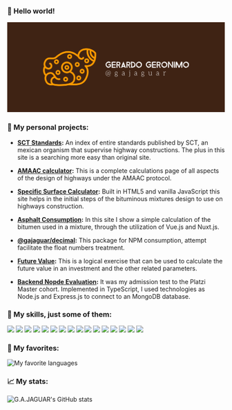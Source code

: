 ### 👋 Hello world!

![Banner for Gerardo Geronimo - Apprentice Software Developer](https://raw.githubusercontent.com/gajaguar/gajaguar/main/cover.png)

### 🚀 My personal projects:

- **[SCT Standards](https://gajaguar.github.io/sct-standards/ ):**
  An index of entire standards published by SCT, an mexican organism that supervise highway constructions. The plus in this site is a searching  more easy than original site.

- **[AMAAC calculator](https://gajaguar.github.io/amaac-calculator/):**
  This is a complete calculations page of all aspects of the design of highways under the AMAAC protocol.

- **[Specific Surface Calculator](https://github.com/gajaguar/specific-surface-calculator):**
  Built in HTML5 and vanilla JavaScript this site helps in the initial steps of the bituminous mixtures design to use on highways construction.

- **[Asphalt Consumption](https://gajaguar.github.io/lab-tools.old/calculators/asphalt-consumption/):**
  In this site I show a simple calculation of the bitumen used in a mixture, through the utilization of Vue.js and Nuxt.js.
  
- **[@gajaguar/decimal](https://github.com/gajaguar/decimal):**
  This package for NPM consumption, attempt facilitate the float numbers treatment.
  
- **[Future Value](https://github.com/gajaguar/future-value):**
  This is a logical exercise that can be used to calculate the future value in an investment and the other related parameters.

- **[Backend Nopde Evaluation](https://github.com/gajaguar/backend_node_evaluation):**
  It was my admission test to the Platzi Master cohort. Implemented in TypeScript, I used technologies as Node.js and Express.js to connect to an MongoDB database.

### 🧮 My skills, just some of them:

![](https://img.shields.io/badge/Debian-A81D33?style=for-the-badge&logo=debian&logoColor=white)
![](https://img.shields.io/badge/JavaScript-323330?style=for-the-badge&logo=javascript&logoColor=F7DF1E)
![](https://img.shields.io/badge/TypeScript-007ACC?style=for-the-badge&logo=typescript&logoColor=white)
![](https://img.shields.io/badge/Node.js-339933?style=for-the-badge&logo=nodedotjs&logoColor=white)
![](https://img.shields.io/badge/Express.js-000000?style=for-the-badge&logo=express&logoColor=white)
![](https://img.shields.io/badge/Vue.js-35495E?style=for-the-badge&logo=vuedotjs&logoColor=4FC08D)
![](https://img.shields.io/badge/nuxt.js-00C58E?style=for-the-badge&logo=nuxtdotjs&logoColor=white)
![](https://img.shields.io/badge/HTML5-E34F26?style=for-the-badge&logo=html5&logoColor=white)
![](https://img.shields.io/badge/CSS3-1572B6?style=for-the-badge&logo=css3&logoColor=white)
![](https://img.shields.io/badge/MySQL-00000F?style=for-the-badge&logo=mysql&logoColor=white)
![](https://img.shields.io/badge/PHP-777BB4?style=for-the-badge&logo=php&logoColor=white)
![](https://img.shields.io/badge/Laravel-FF2D20?style=for-the-badge&logo=laravel&logoColor=white)
![](https://img.shields.io/badge/Jest-C21325?style=for-the-badge&logo=jest&logoColor=white)
![](https://img.shields.io/badge/Docker-2CA5E0?style=for-the-badge&logo=docker&logoColor=white)
![](https://img.shields.io/badge/Git-F05032?style=for-the-badge&logo=git&logoColor=white)
![](https://img.shields.io/badge/Vuetify-1867C0?style=for-the-badge&logo=vuetify&logoColor=white)

### 💖 My favorites:

![My favorite languages](https://github-readme-stats.vercel.app/api/top-langs/?username=gajaguar)

### 📈 My stats:

![G.A.JAGUAR's GitHub stats](https://github-readme-stats.vercel.app/api?username=gajaguar&show_icons=true&theme=gruvbox)

